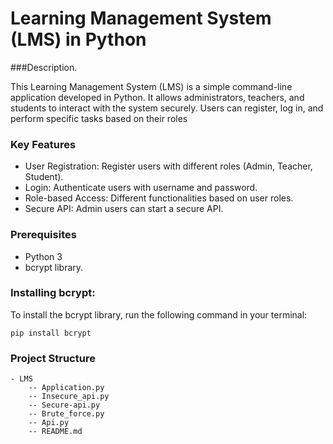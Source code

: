 

# Learning Management System (LMS) in Python

###Description.

This Learning Management System (LMS) is a simple command-line application developed in Python. It allows administrators, teachers, and students to interact with the system securely. Users can register, log in, and perform specific tasks based on their roles

### Key Features
* User Registration: Register users with different roles (Admin, Teacher, Student).
* Login: Authenticate users with username and password.
* Role-based Access: Different functionalities based on user roles.
* Secure API: Admin users can start a secure API.

### Prerequisites
* Python 3
* bcrypt library.

### Installing bcrypt:

To install the bcrypt library, run the following command in your terminal:
```
pip install bcrypt
```

### Project Structure

```
- LMS
    -- Application.py
    -- Insecure_api.py
    -- Secure-api.py
    -- Brute_force.py
    -- Api.py
    -- README.md
```
